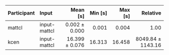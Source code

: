 | Participant | Input | Mean [s] | Min [s] | Max [s] | Relative |
|:---|:---|---:|---:|---:|---:|
| mattcl | input-mattcl | 0.002 ± 0.000 | 0.001 | 0.004 | 1.00 |
| kcen | input-mattcl | 16.399 ± 0.076 | 16.313 | 16.458 | 8049.84 ± 1143.16 |

